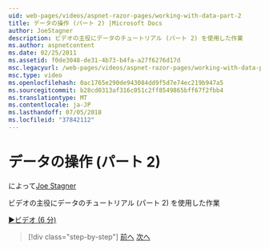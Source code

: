 ```yaml
---
uid: web-pages/videos/aspnet-razor-pages/working-with-data-part-2
title: データの操作 (パート 2) |Microsoft Docs
author: JoeStagner
description: ビデオの主役にデータのチュートリアル (パート 2) を使用した作業
ms.author: aspnetcontent
ms.date: 02/25/2011
ms.assetid: f0de3048-de31-4b73-b4fa-a27f6276d17d
msc.legacyurl: /web-pages/videos/aspnet-razor-pages/working-with-data-part-2
msc.type: video
ms.openlocfilehash: 0ac1765e290de943084dd9f5d7e74ec219b947a5
ms.sourcegitcommit: b28cd0313af316c051c2ff8549865bff67f2fbb4
ms.translationtype: MT
ms.contentlocale: ja-JP
ms.lasthandoff: 07/05/2018
ms.locfileid: "37842112"
---
```

<a name="working-with-data-part-2"></a>データの操作 (パート 2)
====================
によって[Joe Stagner](https://github.com/JoeStagner)

ビデオの主役にデータのチュートリアル (パート 2) を使用した作業

[&#9654;ビデオ (6 分)](https://channel9.msdn.com/Blogs/ASP-NET-Site-Videos/working-with-data-part-2)

> [!div class="step-by-step"]
> [前へ](working-with-data-part-1.md)
> [次へ](displaying-data-in-a-grid.md)
